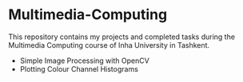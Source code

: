 # Multimedia-Computing

This repository contains my projects and completed tasks during the Multimedia Computing course of Inha University in Tashkent.

* Simple Image Processing with OpenCV
* Plotting Colour Channel Histograms
